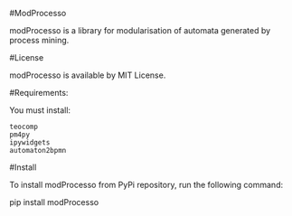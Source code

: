 #ModProcesso

modProcesso is a library for modularisation of automata generated by process mining.

#License

modProcesso is available by MIT License.

#Requirements:

You must install:

    teocomp
    pm4py
    ipywidgets
    automaton2bpmn

#Install


To install modProcesso from PyPi repository, run the following command:

pip install modProcesso
